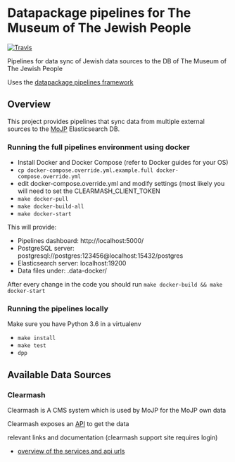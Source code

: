 # Datapackage pipelines for The Museum of The Jewish People

[![Travis](https://img.shields.io/travis/Beit-Hatfutsot/mojp-dbs-pipelines/master.svg)](https://travis-ci.org/Beit-Hatfutsot/mojp-dbs-pipelines)

Pipelines for data sync of Jewish data sources to the DB of The Museum of The Jewish People

Uses the [datapackage pipelines framework](https://github.com/frictionlessdata/datapackage-pipelines)


## Overview

This project provides pipelines that sync data from multiple external sources to the [MoJP](http://dbs.bh.org.il/) Elasticsearch DB.


### Running the full pipelines environment using docker

* Install Docker and Docker Compose (refer to Docker guides for your OS)
* `cp docker-compose.override.yml.example.full docker-compose.override.yml`
* edit docker-compose.override.yml and modify settings (most likely you will need to set the CLEARMASH_CLIENT_TOKEN
* `make docker-pull`
* `make docker-build-all`
* `make docker-start`

This will provide:

* Pipelines dashboard: http://localhost:5000/
* PostgreSQL server: postgresql://postgres:123456@localhost:15432/postgres
* Elasticsearch server: localhost:19200
* Data files under: .data-docker/

After every change in the code you should run `make docker-build && make docker-start`


### Running the pipelines locally

Make sure you have Python 3.6 in a virtualenv

* `make install`
* `make test`
* `dpp`


## Available Data Sources

### Clearmash

Clearmash is A CMS system which is used by MoJP for the MoJP own data

Clearmash exposes an [API](https://bh.clearmash.com/API/V5/Services/) to get the data

relevant links and documentation (clearmash support site requires login)

* [overview of the services and api urls](https://www.clearmash.com/skn/c7/Support/e1043/External_Resources_API__Server_API_)
